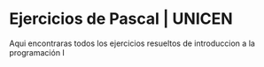 <h1>Ejercicios de Pascal | UNICEN</h1>
Aqui encontraras todos los ejercicios resueltos de introduccion a la programación I
